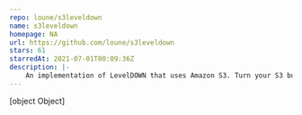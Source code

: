 ```yaml
---
repo: loune/s3leveldown
name: s3leveldown
homepage: NA
url: https://github.com/loune/s3leveldown
stars: 61
starredAt: 2021-07-01T00:09:36Z
description: |-
    An implementation of LevelDOWN that uses Amazon S3. Turn your S3 bucket into a DB
---
```


[object Object]
